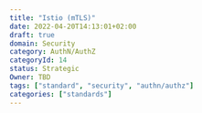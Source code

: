 ```yaml
---
title: "Istio (mTLS)"
date: 2022-04-20T14:13:01+02:00
draft: true
domain: Security
category: AuthN/AuthZ
categoryId: 14
status: Strategic
Owner: TBD
tags: ["standard", "security", "authn/authz"]
categories: ["standards"]
---
```

